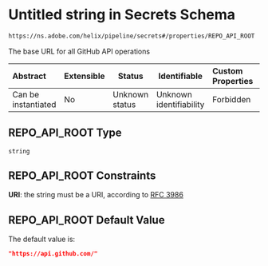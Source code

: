 # Untitled string in Secrets Schema

```txt
https://ns.adobe.com/helix/pipeline/secrets#/properties/REPO_API_ROOT
```

The base URL for all GitHub API operations


| Abstract            | Extensible | Status         | Identifiable            | Custom Properties | Additional Properties | Access Restrictions | Defined In                                                          |
| :------------------ | ---------- | -------------- | ----------------------- | :---------------- | --------------------- | ------------------- | ------------------------------------------------------------------- |
| Can be instantiated | No         | Unknown status | Unknown identifiability | Forbidden         | Allowed               | none                | [secrets.schema.json\*](secrets.schema.json "open original schema") |

## REPO_API_ROOT Type

`string`

## REPO_API_ROOT Constraints

**URI**: the string must be a URI, according to [RFC 3986](https://tools.ietf.org/html/rfc4291 "check the specification")

## REPO_API_ROOT Default Value

The default value is:

```json
"https://api.github.com/"
```
